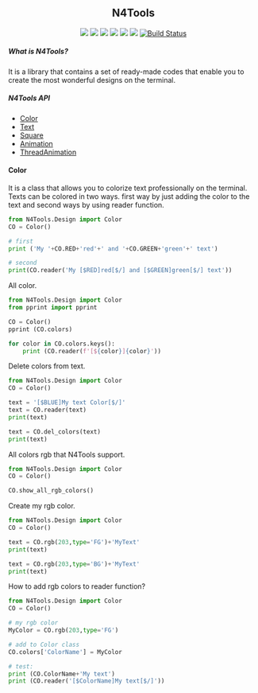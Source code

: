 <h2 align="center">N4Tools</h2>

<p align="center">
    <img src="https://img.shields.io/cocoapods/l/Cocoapods">
    <img src="https://img.shields.io/badge/python-3.7|3.8-red.svg">
    <img src="https://img.shields.io/pypi/v/N4Tools?label=N4Tools">
    <img src="https://img.shields.io/pypi/v/python-bidi?color=darkgreen&label=python-bidi">
    <img src="https://img.shields.io/pypi/v/pyfiglet?color=darkgreen&label=pyfiglet">
    <img src="https://img.shields.io/pypi/v/arabic_reshaper?color=darkgreen&label=arabic_reshaper">
    <a href="https://pepy.tech/project/n4tools"><img alt="Build Status" src="https://pepy.tech/badge/n4tools"></a>
</p>

##### What is N4Tools?
It is a library that contains a set of ready-made codes that enable you to create the most wonderful designs on the terminal.

##### N4Tools API
 - [Color](https://github.com/No-Name-404/N4Tools#Color)
 - [Text](https://github.com/No-Name-404/N4Tools#Text)
 - [Square](https://github.com/No-Name-404/N4Tools#Square)
 - [Animation](https://github.com/No-Name-404/N4Tools#Animation)
 - [ThreadAnimation](https://github.com/No-Name-404/N4Tools#ThreadAnimation)

#### Color
It is a class that allows you to colorize text professionally on the terminal.
Texts can be colored in two ways.
first way by just adding the color to the text and second ways by using reader function.

```python
from N4Tools.Design import Color
CO = Color()

# first
print ('My '+CO.RED+'red'+' and '+CO.GREEN+'green'+' text')

# second
print(CO.reader('My [$RED]red[$/] and [$GREEN]green[$/] text'))
```
All color.
```python
from N4Tools.Design import Color
from pprint import pprint

CO = Color()
pprint (CO.colors)

for color in CO.colors.keys():
    print (CO.reader(f'[${color}]{color}'))
```
Delete colors from text.
```python
from N4Tools.Design import Color
CO = Color()

text = '[$BLUE]My text Color[$/]'
text = CO.reader(text)
print(text)

text = CO.del_colors(text)
print(text)
```
All colors rgb that N4Tools support.
```python
from N4Tools.Design import Color
CO = Color()

CO.show_all_rgb_colors()
```
Create my rgb color.
```python
from N4Tools.Design import Color
CO = Color()

text = CO.rgb(203,type='FG')+'MyText'
print(text)

text = CO.rgb(203,type='BG')+'MyText'
print(text)
```
How to add rgb colors to reader function?
```python
from N4Tools.Design import Color
CO = Color()

# my rgb color
MyColor = CO.rgb(203,type='FG')

# add to Color class
CO.colors['ColorName'] = MyColor

# test:
print (CO.ColorName+'My text')
print (CO.reader('[$ColorName]My text[$/]'))
```

<!-- ![Screenshot 2020-11-18 124019](https://user-images.githubusercontent.com/56244233/99627674-0de9ee00-2a35-11eb-8baf-16499800f9de.jpg) -->
